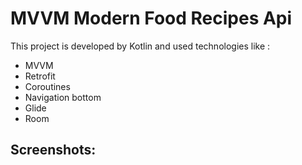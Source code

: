 # MVVM Modern Food Recipes Api
This project is developed by Kotlin and used technologies like :
* MVVM 
* Retrofit
* Coroutines 
* Navigation bottom
* Glide
* Room


## Screenshots:
